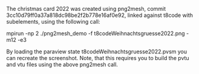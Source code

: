 The christmas card 2022 was created using png2mesh, commit 3cc10d79ff0a37a818dc98be2f2b778e16af0e92, linked against t8code with subelements, using the following call:


mpirun -np 2 ./png2mesh_demo -f t8codeWeihnachtsgruesse2022.png -m12 -e3


By loading the paraview state t8codeWeihnachtsgruesse2022.pvsm you can recreate the screenshot.
Note, that this requires you to build the pvtu and vtu files using the above png2mesh call.
